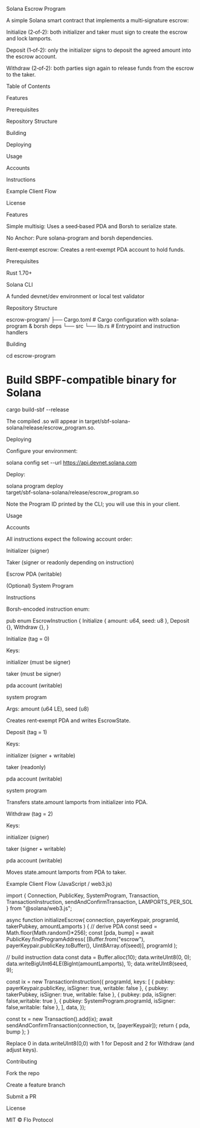 Solana Escrow Program

A simple Solana smart contract that implements a multi‑signature escrow:

Initialize (2‑of‑2): both initializer and taker must sign to create the escrow and lock lamports.

Deposit (1‑of‑2): only the initializer signs to deposit the agreed amount into the escrow account.

Withdraw (2‑of‑2): both parties sign again to release funds from the escrow to the taker.

Table of Contents

Features

Prerequisites

Repository Structure

Building

Deploying

Usage

Accounts

Instructions

Example Client Flow

License

Features

Simple multisig: Uses a seed‑based PDA and Borsh to serialize state.

No Anchor: Pure solana-program and borsh dependencies.

Rent‑exempt escrow: Creates a rent‑exempt PDA account to hold funds.

Prerequisites

Rust 1.70+

Solana CLI

A funded devnet/dev environment or local test validator

Repository Structure

escrow-program/
├── Cargo.toml            # Cargo configuration with solana-program & borsh deps
└── src
    └── lib.rs            # Entrypoint and instruction handlers

Building

cd escrow-program
# Build SBPF-compatible binary for Solana
cargo build-sbf --release

The compiled .so will appear in target/sbf-solana-solana/release/escrow_program.so.

Deploying

Configure your environment:

solana config set --url https://api.devnet.solana.com

Deploy:

solana program deploy \
  target/sbf-solana-solana/release/escrow_program.so

Note the Program ID printed by the CLI; you will use this in your client.

Usage

Accounts

All instructions expect the following account order:

Initializer (signer)

Taker (signer or readonly depending on instruction)

Escrow PDA (writable)

(Optional) System Program

Instructions

Borsh-encoded instruction enum:

pub enum EscrowInstruction {
  Initialize { amount: u64, seed: u8 },
  Deposit {},
  Withdraw {},
}

Initialize (tag = 0)

Keys:

initializer (must be signer)

taker (must be signer)

pda account (writable)

system program

Args: amount (u64 LE), seed (u8)

Creates rent‑exempt PDA and writes EscrowState.

Deposit (tag = 1)

Keys:

initializer (signer + writable)

taker (readonly)

pda account (writable)

system program

Transfers state.amount lamports from initializer into PDA.

Withdraw (tag = 2)

Keys:

initializer (signer)

taker (signer + writable)

pda account (writable)

Moves state.amount lamports from PDA to taker.

Example Client Flow (JavaScript / web3.js)

import {
  Connection,
  PublicKey,
  SystemProgram,
  Transaction,
  TransactionInstruction,
  sendAndConfirmTransaction,
  LAMPORTS_PER_SOL
} from "@solana/web3.js";

async function initializeEscrow(
  connection, payerKeypair, programId, takerPubkey, amountLamports
) {
  // derive PDA
  const seed = Math.floor(Math.random()*256);
  const [pda, bump] = await PublicKey.findProgramAddress(
    [Buffer.from("escrow"), payerKeypair.publicKey.toBuffer(), Uint8Array.of(seed)],
    programId
  );

  // build instruction data
  const data = Buffer.alloc(10);
  data.writeUInt8(0, 0);
  data.writeBigUInt64LE(BigInt(amountLamports), 1);
  data.writeUInt8(seed, 9);

  const ix = new TransactionInstruction({
    programId,
    keys: [
      { pubkey: payerKeypair.publicKey, isSigner: true, writable: false },
      { pubkey: takerPubkey,            isSigner: true, writable: false },
      { pubkey: pda,                     isSigner: false,writable: true  },
      { pubkey: SystemProgram.programId, isSigner: false,writable: false },
    ],
    data,
  });

  const tx = new Transaction().add(ix);
  await sendAndConfirmTransaction(connection, tx, [payerKeypair]);
  return { pda, bump };
}

Replace 0 in data.writeUInt8(0,0) with 1 for Deposit and 2 for Withdraw (and adjust keys).

Contributing

Fork the repo

Create a feature branch

Submit a PR

License

MIT © Flo Protocol

